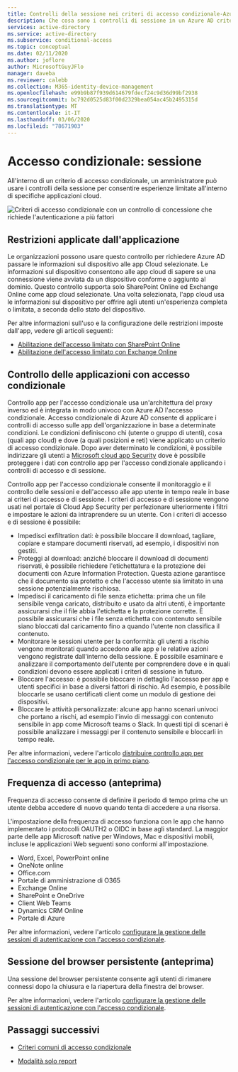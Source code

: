 ```yaml
---
title: Controlli della sessione nei criteri di accesso condizionale-Azure Active Directory
description: Che cosa sono i controlli di sessione in un Azure AD criteri di accesso condizionale
services: active-directory
ms.service: active-directory
ms.subservice: conditional-access
ms.topic: conceptual
ms.date: 02/11/2020
ms.author: joflore
author: MicrosoftGuyJFlo
manager: daveba
ms.reviewer: calebb
ms.collection: M365-identity-device-management
ms.openlocfilehash: e99b9b87f939d614679fdecf24c9d36d99bf2938
ms.sourcegitcommit: bc792d0525d83f00d2329bea054ac45b2495315d
ms.translationtype: MT
ms.contentlocale: it-IT
ms.lasthandoff: 03/06/2020
ms.locfileid: "78671903"
---
```

# <a name="conditional-access-session"></a>Accesso condizionale: sessione

All'interno di un criterio di accesso condizionale, un amministratore può usare i controlli della sessione per consentire esperienze limitate all'interno di specifiche applicazioni cloud.

![Criteri di accesso condizionale con un controllo di concessione che richiede l'autenticazione a più fattori](./media/concept-conditional-access-session/conditional-access-session.png)

## <a name="application-enforced-restrictions"></a>Restrizioni applicate dall'applicazione

Le organizzazioni possono usare questo controllo per richiedere Azure AD passare le informazioni sul dispositivo alle app Cloud selezionate. Le informazioni sul dispositivo consentono alle app cloud di sapere se una connessione viene avviata da un dispositivo conforme o aggiunto al dominio. Questo controllo supporta solo SharePoint Online ed Exchange Online come app cloud selezionate. Una volta selezionata, l'app cloud usa le informazioni sul dispositivo per offrire agli utenti un'esperienza completa o limitata, a seconda dello stato del dispositivo.

Per altre informazioni sull'uso e la configurazione delle restrizioni imposte dall'app, vedere gli articoli seguenti:

- [Abilitazione dell'accesso limitato con SharePoint Online](/sharepoint/control-access-from-unmanaged-devices)
- [Abilitazione dell'accesso limitato con Exchange Online](https://aka.ms/owalimitedaccess)

## <a name="conditional-access-application-control"></a>Controllo delle applicazioni con accesso condizionale

Controllo app per l'accesso condizionale usa un'architettura del proxy inverso ed è integrata in modo univoco con Azure AD l'accesso condizionale. Accesso condizionale di Azure AD consente di applicare i controlli di accesso sulle app dell'organizzazione in base a determinate condizioni. Le condizioni definiscono chi (utente o gruppo di utenti), cosa (quali app cloud) e dove (a quali posizioni e reti) viene applicato un criterio di accesso condizionale. Dopo aver determinato le condizioni, è possibile indirizzare gli utenti a [Microsoft cloud app Security](/cloud-app-security/what-is-cloud-app-security) dove è possibile proteggere i dati con controllo app per l'accesso condizionale applicando i controlli di accesso e di sessione.

Controllo app per l'accesso condizionale consente il monitoraggio e il controllo delle sessioni e dell'accesso alle app utente in tempo reale in base ai criteri di accesso e di sessione. I criteri di accesso e di sessione vengono usati nel portale di Cloud App Security per perfezionare ulteriormente i filtri e impostare le azioni da intraprendere su un utente. Con i criteri di accesso e di sessione è possibile:

- Impedisci exfiltration dati: è possibile bloccare il download, tagliare, copiare e stampare documenti riservati, ad esempio, i dispositivi non gestiti.
- Proteggi al download: anziché bloccare il download di documenti riservati, è possibile richiedere l'etichettatura e la protezione dei documenti con Azure Information Protection. Questa azione garantisce che il documento sia protetto e che l'accesso utente sia limitato in una sessione potenzialmente rischiosa.
- Impedisci il caricamento di file senza etichetta: prima che un file sensibile venga caricato, distribuito e usato da altri utenti, è importante assicurarsi che il file abbia l'etichetta e la protezione corrette. È possibile assicurarsi che i file senza etichetta con contenuto sensibile siano bloccati dal caricamento fino a quando l'utente non classifica il contenuto.
- Monitorare le sessioni utente per la conformità: gli utenti a rischio vengono monitorati quando accedono alle app e le relative azioni vengono registrate dall'interno della sessione. È possibile esaminare e analizzare il comportamento dell'utente per comprendere dove e in quali condizioni devono essere applicati i criteri di sessione in futuro.
- Bloccare l'accesso: è possibile bloccare in dettaglio l'accesso per app e utenti specifici in base a diversi fattori di rischio. Ad esempio, è possibile bloccarle se usano certificati client come un modulo di gestione dei dispositivi.
- Bloccare le attività personalizzate: alcune app hanno scenari univoci che portano a rischi, ad esempio l'invio di messaggi con contenuto sensibile in app come Microsoft teams o Slack. In questi tipi di scenari è possibile analizzare i messaggi per il contenuto sensibile e bloccarli in tempo reale.

Per altre informazioni, vedere l'articolo [distribuire controllo app per l'accesso condizionale per le app in primo piano](/cloud-app-security/proxy-deployment-aad).

## <a name="sign-in-frequency-preview"></a>Frequenza di accesso (anteprima)

Frequenza di accesso consente di definire il periodo di tempo prima che un utente debba accedere di nuovo quando tenta di accedere a una risorsa.

L'impostazione della frequenza di accesso funziona con le app che hanno implementato i protocolli OAUTH2 o OIDC in base agli standard. La maggior parte delle app Microsoft native per Windows, Mac e dispositivi mobili, incluse le applicazioni Web seguenti sono conformi all'impostazione.

- Word, Excel, PowerPoint online
- OneNote online
- Office.com
- Portale di amministrazione di O365
- Exchange Online
- SharePoint e OneDrive
- Client Web Teams
- Dynamics CRM Online
- Portale di Azure

Per altre informazioni, vedere l'articolo [configurare la gestione delle sessioni di autenticazione con l'accesso condizionale](howto-conditional-access-session-lifetime.md#user-sign-in-frequency).

## <a name="persistent-browser-session-preview"></a>Sessione del browser persistente (anteprima)

Una sessione del browser persistente consente agli utenti di rimanere connessi dopo la chiusura e la riapertura della finestra del browser.

Per altre informazioni, vedere l'articolo [configurare la gestione delle sessioni di autenticazione con l'accesso condizionale](howto-conditional-access-session-lifetime.md#persistence-of-browsing-sessions).

## <a name="next-steps"></a>Passaggi successivi

- [Criteri comuni di accesso condizionale](concept-conditional-access-policy-common.md)

- [Modalità solo report](concept-conditional-access-report-only.md)

